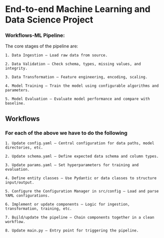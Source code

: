 # End-to-end Machine Learning and Data Science Project 

### Workflows-ML Pipeline:

The core stages of the pipeline are:

    1. Data Ingestion – Load raw data from source.

    2. Data Validation – Check schema, types, missing values, and integrity.

    3. Data Transformation – Feature engineering, encoding, scaling.

    4. Model Training – Train the model using configurable algorithms and parameters.

    5. Model Evaluation – Evaluate model performance and compare with baseline.

## Workflows



### For each of the above we have to do the following

    1. Update config.yaml – Central configuration for data paths, model directories, etc.

    2. Update schema.yaml – Define expected data schema and column types.

    3. Update params.yaml – Set hyperparameters for training and evaluation.

    4. Define entity classes – Use Pydantic or data classes to structure input/output.

    5. Configure the Configuration Manager in src/config – Load and parse YAML configurations.

    6. Implement or update components – Logic for ingestion, transformation, training, etc.

    7. Build/update the pipeline – Chain components together in a clean workflow.

    8. Update main.py – Entry point for triggering the pipeline.